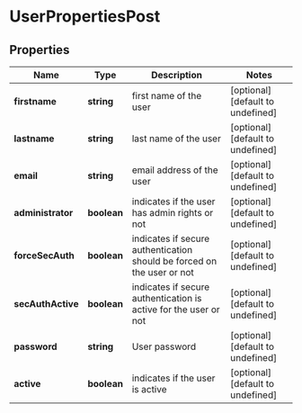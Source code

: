 # UserPropertiesPost

## Properties
| Name | Type | Description | Notes |
| ------------ | ------------- | ------------- | ------------- |
| **firstname** | **string** | first name of the user | [optional] [default to undefined] |
| **lastname** | **string** | last name of the user | [optional] [default to undefined] |
| **email** | **string** | email address of the user | [optional] [default to undefined] |
| **administrator** | **boolean** | indicates if the user has admin rights or not | [optional] [default to undefined] |
| **forceSecAuth** | **boolean** | indicates if secure authentication should be forced on the user or not | [optional] [default to undefined] |
| **secAuthActive** | **boolean** | indicates if secure authentication is active for the user or not | [optional] [default to undefined] |
| **password** | **string** | User password | [optional] [default to undefined] |
| **active** | **boolean** | indicates if the user is active | [optional] [default to undefined] |


